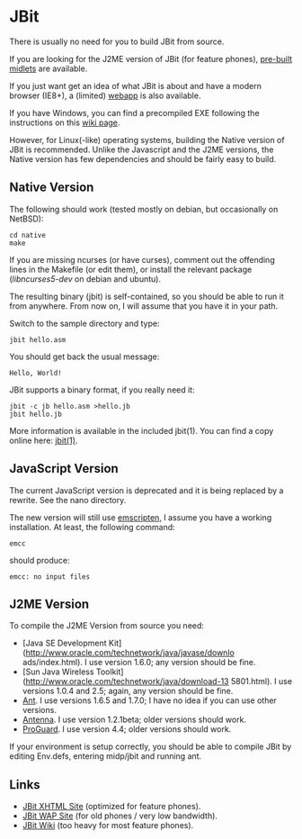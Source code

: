 JBit
====

There is usually no need for you to build JBit from source.

If you are looking for the J2ME version of JBit (for feature phones),
[pre-built midlets](http://jbit.sourceforge.net/download.html)
are available.

If you just want get an idea of what JBit is about and have
a modern browser (IE8+), a (limited)
[webapp](http://jbit.sourceforge.net/webapp/index.html)
is also available.

If you have Windows, you can find a precompiled EXE following the
instructions on this
[wiki page](https://github.com/efornara/jbit/wiki/Windows).

However, for Linux(-like) operating systems, building the Native version
of JBit is recommended. Unlike the Javascript and the J2ME versions,
the Native version has few dependencies and should be fairly easy
to build.

## Native Version

The following should work (tested mostly on debian, but occasionally on
NetBSD):

	cd native
	make

If you are missing ncurses (or have curses), comment out the offending
lines in the Makefile (or edit them), or install the relevant package
(*libncurses5-dev* on debian and ubuntu).

The resulting binary (jbit) is self-contained, so you should be able to
run it from anywhere.  From now on, I will assume that you have it in
your path.

Switch to the sample directory and type:

	jbit hello.asm

You should get back the usual message:

	Hello, World!

JBit supports a binary format, if you really need it:

	jbit -c jb hello.asm >hello.jb
	jbit hello.jb

More information is available in the included jbit(1).
You can find a copy online here:
[jbit(1)](http://efornara.github.io/jbit/jbit.1.html).

## JavaScript Version

The current JavaScript version is deprecated and it is being replaced by a
rewrite. See the nano directory.

The new version will still use
[emscripten](https://github.com/kripken/emscripten), I assume you have
a working installation. At least, the following command:

    emcc

should produce:

    emcc: no input files

## J2ME Version

To compile the J2ME Version from source you need:

* [Java SE Development Kit](http://www.oracle.com/technetwork/java/javase/downlo
ads/index.html).
  I use version 1.6.0; any version should be fine.
* [Sun Java Wireless Toolkit](http://www.oracle.com/technetwork/java/download-13
5801.html).
  I use versions 1.0.4 and 2.5; again, any version should be fine.
* [Ant](http://ant.apache.org/).
  I use versions 1.6.5 and 1.7.0; I have no idea if you can use other versions.
* [Antenna](http://antenna.sourceforge.net/).
  I use version 1.2.1beta; older versions should work.
* [ProGuard](http://proguard.sourceforge.net/).
  I use version 4.4; older versions should work.

If your environment is setup correctly, you should be able to
compile JBit by editing Env.defs, entering midp/jbit and running ant.

## Links

* [JBit XHTML Site](http://jbit.sourceforge.net/)
  (optimized for feature phones).
* [JBit WAP Site](http://jbit.sourceforge.net/m)
  (for old phones / very low bandwidth).
* [JBit Wiki](https://github.com/efornara/jbit/wiki)
  (too heavy for most feature phones).
